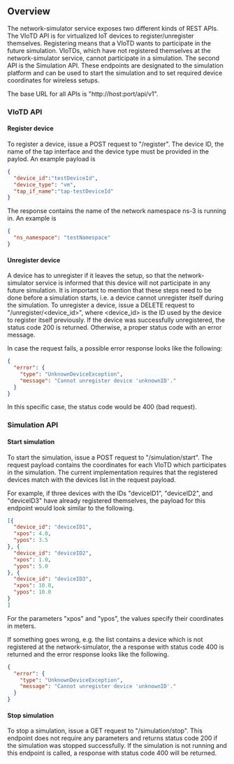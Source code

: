 ## Overview

The network-simulator service exposes two different kinds of REST APIs. The VIoTD API is for virtualized IoT devices to register/unregister themselves. Registering means that a VIoTD wants to participate in the future simulation. VIoTDs, which have not registered themselves at the network-simulator service, cannot participate in a simulation.
The second API is the Simulation API. These endpoints are designated to the simulation platform and can be used to start the simulation and to set required device coordinates for wireless setups.

The base URL for all APIs is "http://host:port/api/v1".

### VIoTD API
#### Register device
To register a device, issue a POST request to "/register". The device ID, the name of the tap interface and the device type must be provided in the paylod. An example payload is

```json
{
  "device_id":"testDeviceId",
  "device_type": "vm",
  "tap_if_name":"tap-testDeviceId"
}
```

The response contains the name of the network namespace ns-3 is running in. An example is
```json
{
  "ns_namespace": "testNamespace"
}
```

#### Unregister device
A device has to unregister if it leaves the setup, so that the network-simulator service is informed that this device will not participate in any future simulation. It is important to mention that these steps need to be done before a simulation starts, i.e. a device cannot unregister itself during the simulation.
To unregister a device, issue a DELETE request to "/unregister/<device_id>", where <device_id> is the ID used by the device to register itself previously. If the device was successfully unregistered, the status code 200 is returned. Otherwise, a proper status code with an error message.

In case the request fails, a possible error response looks like the following:
```json
{
  "error": {
    "type": "UnknownDeviceException",
    "message": "Cannot unregister device 'unknownID'."
  }
}
```
In this specific case, the status code would be 400 (bad request).


### Simulation API
#### Start simulation
To start the simulation, issue a POST request to "/simulation/start". The request payload contains the coordinates for each VIoTD which participates in the simulation. The current implementation requires that the registered devices match with the devices list in the request payload.

For example, if three devices with the IDs "deviceID1", "deviceID2", and "deviceID3" have already registered themselves, the payload for this endpoint would look similar to the following.
```json
[{
  "device_id": "deviceID1",
  "xpos": 4.0,
  "ypos": 3.5
}, {
  "device_id": "deviceID2",
  "xpos": 1.0,
  "ypos": 5.0
}, {
  "device_id": "deviceID3",
  "xpos": 10.0,
  "ypos": 10.0 
}
]
```
For the parameters "xpos" and "ypos", the values specify their coordinates in meters.

If something goes wrong, e.g. the list contains a device which is not registered at the network-simulator, the a response with status code 400 is returned and the error response looks like the following.

```json
{
  "error": {
    "type": "UnknownDeviceException",
    "message": "Cannot unregister device 'unknownID'."
  }
}
```

#### Stop simulation
To stop a simulation, issue a GET request to "/simulation/stop". This endpoint does not require any parameters and returns status code 200 if the simulation was stopped successfully. If the simulation is not running and this endpoint is called, a response with status code 400 will be returned.
